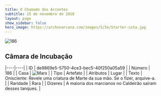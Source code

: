 ```yaml
---
title: O Chamado dos Arcontes
subtitle: 15 de novembro de 2018
layout: page
show_sidebar: false
hero_image: https://archonarcana.com/images/5/5e/Starter-cota.jpg
---
```


![186](https://cdn.keyforgegame.com/media/card_front/pt/341_186_PRG4HJPG6GX8_pt.png)

## Câmara de Incubação

|----|----|
| ID | de9869e5-5750-4ce3-bec5-40f250a05a59 |
| Número | 186 |
| Casa | ![Mars](https://archonarcana.com/images/thumb/d/de/Mars.png/22px-Mars.png "Marte") |
| Tipo | Artefato |
| Atributos | Lugar |
| Texto | Onisciente: Revele uma criatura de Marte da sua mão. Se o fizer, arquive-a. |
| Raridade | Rara |
| Dizeres | A maioria dos marcianos no Caldeirão  saíram desses tanques. |